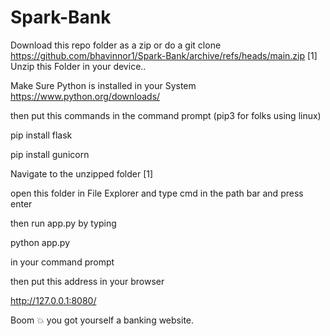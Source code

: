 # Spark-Bank
Download this repo folder as a zip or do a git clone 
https://github.com/bhavinnor1/Spark-Bank/archive/refs/heads/main.zip [1]
Unzip this Folder in your device..

Make Sure Python is installed in your System https://www.python.org/downloads/

then put this commands in the command prompt (pip3 for folks using linux) 

pip install flask

pip install gunicorn 

Navigate to the unzipped folder [1]

open this folder in File Explorer and type cmd in the path bar and press enter

then run app.py by typing 

python app.py 

in your command prompt 

then put this address in your browser 

http://127.0.0.1:8080/

Boom 💥 you got yourself a banking website.
